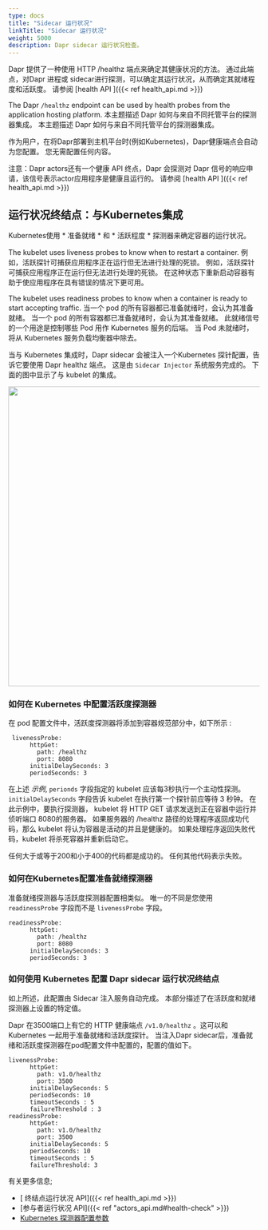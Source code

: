 ```yaml
---
type: docs
title: "Sidecar 运行状况"
linkTitle: "Sidecar 运行状况"
weight: 5000
description: Dapr sidecar 运行状况检查。
---
```


Dapr 提供了一种使用 HTTP /healthz 端点来确定其健康状况的方法。 通过此端点，对Dapr 进程或 sidecar进行探测，可以确定其运行状况，从而确定其就绪程度和活跃度。 请参阅 [health API ]({{< ref health_api.md >}})

The Dapr `/healthz` endpoint can be used by health probes from the application hosting platform. 本主题描述 Dapr 如何与来自不同托管平台的探测器集成。 本主题描述 Dapr 如何与来自不同托管平台的探测器集成。

作为用户，在将Dapr部署到主机平台时(例如Kubernetes)，Dapr健康端点会自动为您配置。 您无需配置任何内容。

注意：Dapr actors还有一个健康 API 终点，Dapr 会探测对 Dapr 信号的响应申请，该信号表示actor应用程序是健康且运行的。 请参阅 [health API ]({{< ref health_api.md >}})

## 运行状况终结点：与Kubernetes集成

Kubernetes使用 * 准备就绪 * 和 * 活跃程度 * 探测器来确定容器的运行状况。

The kubelet uses liveness probes to know when to restart a container. 例如，活跃探针可捕获应用程序正在运行但无法进行处理的死锁。 例如，活跃探针可捕获应用程序正在运行但无法进行处理的死锁。 在这种状态下重新启动容器有助于使应用程序在具有错误的情况下更可用。

The kubelet uses readiness probes to know when a container is ready to start accepting traffic. 当一个 pod 的所有容器都已准备就绪时，会认为其准备就绪。 当一个 pod 的所有容器都已准备就绪时，会认为其准备就绪。 此就绪信号的一个用途是控制哪些 Pod 用作 Kubernetes 服务的后端。 当 Pod 未就绪时，将从 Kubernetes 服务负载均衡器中除去。

当与 Kubernetes 集成时，Dapr sidecar 会被注入一个Kubernetes 探针配置，告诉它要使用 Dapr healthz 端点。 这是由 `Sidecar Injector` 系统服务完成的。 下面的图中显示了与 kubelet 的集成。

<img src="/images/security-mTLS-dapr-system-services.png" width=600>

### 如何在 Kubernetes 中配置活跃度探测器

在 pod 配置文件中，活跃度探测器将添加到容器规范部分中，如下所示 :

```
 livenessProbe:
      httpGet:
        path: /healthz
        port: 8080
      initialDelaySeconds: 3
      periodSeconds: 3
```

在上述 *示例*, `perionds` 字段指定的 kubelet 应该每3秒执行一个主动性探测。 `initialDelaySeconds` 字段告诉 kubelet 在执行第一个探针前应等待 3 秒钟。 在此示例中，要执行探测器， kubelet 将 HTTP GET 请求发送到正在容器中运行并侦听端口 8080的服务器。 如果服务器的 /healthz 路径的处理程序返回成功代码，那么 kubelet 将认为容器是活动的并且是健康的。 如果处理程序返回失败代码，kubelet 将杀死容器并重新启动它。

任何大于或等于200和小于400的代码都是成功的。 任何其他代码表示失败。

### 如何在Kubernetes配置准备就绪探测器

准备就绪探测器与活跃度探测器配置相类似。 唯一的不同是您使用 `readinessProbe` 字段而不是 `livenessProbe` 字段。

```
readinessProbe:
      httpGet:
        path: /healthz
        port: 8080
      initialDelaySeconds: 3
      periodSeconds: 3
```

### 如何使用 Kubernetes 配置 Dapr sidecar 运行状况终结点
如上所述，此配置由 Sidecar 注入服务自动完成。 本部分描述了在活跃度和就绪探测器上设置的特定值。

Dapr 在3500端口上有它的 HTTP 健康端点 `/v1.0/healthz` 。这可以和 Kubernetes 一起用于准备就绪和活跃度探针。 当注入Dapr sidecar后，准备就绪和活跃度探测器在pod配置文件中配置的，配置的值如下。

```
livenessProbe:
      httpGet:
        path: v1.0/healthz
        port: 3500
      initialDelaySeconds: 5
      periodSeconds: 10
      timeoutSeconds : 5
      failureThreshold : 3
readinessProbe:
      httpGet:
        path: v1.0/healthz
        port: 3500
      initialDelaySeconds: 5
      periodSeconds: 10
      timeoutSeconds : 5
      failureThreshold: 3
```

有关更多信息;

- [ 终结点运行状况 API]({{< ref health_api.md >}})
- [参与者运行状况 API]({{< ref "actors_api.md#health-check" >}})
- [Kubernetes 探测器配置参数](https://kubernetes.io/docs/tasks/configure-pod-container/configure-liveness-readiness-startup-probes/)
